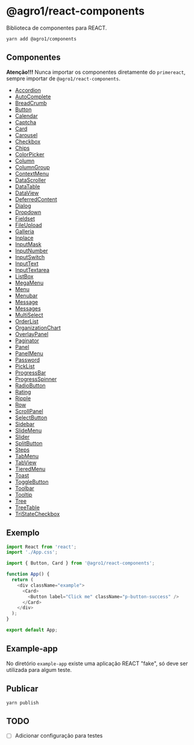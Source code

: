 # @agro1/react-components

Biblioteca de componentes para REACT.

```
yarn add @agro1/components
```

## Componentes

**Atenção!!!** Nunca importar os componentes diretamente do  `primereact`, sempre importar de `@agro1/react-components`.

- [Accordion](https://primefaces.org/primereact/showcase/#/accordion)
- [AutoComplete](https://primefaces.org/primereact/showcase/#/autocomplete)
- [BreadCrumb](https://primefaces.org/primereact/showcase/#/breadcrumb)
- [Button](https://primefaces.org/primereact/showcase/#/button)
- [Calendar](https://primefaces.org/primereact/showcase/#/calendar)
- [Captcha](https://primefaces.org/primereact/showcase/#/captcha)
- [Card](https://primefaces.org/primereact/showcase/#/card)
- [Carousel](https://primefaces.org/primereact/showcase/#/carousel)
- [Checkbox](https://primefaces.org/primereact/showcase/#/checkbox)
- [Chips](https://primefaces.org/primereact/showcase/#/chips)
- [ColorPicker](https://primefaces.org/primereact/showcase/#/colorpicker)
- [Column](https://primefaces.org/primereact/showcase/#/column)
- [ColumnGroup](https://primefaces.org/primereact/showcase/#/columngroup)
- [ContextMenu](https://primefaces.org/primereact/showcase/#/contextmenu)
- [DataScroller](https://primefaces.org/primereact/showcase/#/datascroller)
- [DataTable](https://primefaces.org/primereact/showcase/#/datatable)
- [DataView](https://primefaces.org/primereact/showcase/#/dataview)
- [DeferredContent](https://primefaces.org/primereact/showcase/#/deferredcontent)
- [Dialog](https://primefaces.org/primereact/showcase/#/dialog)
- [Dropdown](https://primefaces.org/primereact/showcase/#/dropdown)
- [Fieldset](https://primefaces.org/primereact/showcase/#/fieldset)
- [FileUpload](https://primefaces.org/primereact/showcase/#/fileupload)
- [Galleria](https://primefaces.org/primereact/showcase/#/galleria)
- [Inplace](https://primefaces.org/primereact/showcase/#/inplace)
- [InputMask](https://primefaces.org/primereact/showcase/#/inputmask)
- [InputNumber](https://primefaces.org/primereact/showcase/#/inputnumber)
- [InputSwitch](https://primefaces.org/primereact/showcase/#/inputswitch)
- [InputText](https://primefaces.org/primereact/showcase/#/inputtext)
- [InputTextarea](https://primefaces.org/primereact/showcase/#/inputtextarea)
- [ListBox](https://primefaces.org/primereact/showcase/#/listbox)
- [MegaMenu](https://primefaces.org/primereact/showcase/#/megamenu)
- [Menu](https://primefaces.org/primereact/showcase/#/menu)
- [Menubar](https://primefaces.org/primereact/showcase/#/menubar)
- [Message](https://primefaces.org/primereact/showcase/#/message)
- [Messages](https://primefaces.org/primereact/showcase/#/messages)
- [MultiSelect](https://primefaces.org/primereact/showcase/#/multiselect)
- [OrderList](https://primefaces.org/primereact/showcase/#/orderlist)
- [OrganizationChart](https://primefaces.org/primereact/showcase/#/organizationchart)
- [OverlayPanel](https://primefaces.org/primereact/showcase/#/overlaypanel)
- [Paginator](https://primefaces.org/primereact/showcase/#/paginator)
- [Panel](https://primefaces.org/primereact/showcase/#/panel)
- [PanelMenu](https://primefaces.org/primereact/showcase/#/panelmenu)
- [Password](https://primefaces.org/primereact/showcase/#/password)
- [PickList](https://primefaces.org/primereact/showcase/#/picklist)
- [ProgressBar](https://primefaces.org/primereact/showcase/#/progressbar)
- [ProgressSpinner](https://primefaces.org/primereact/showcase/#/progressspinner)
- [RadioButton](https://primefaces.org/primereact/showcase/#/radiobutton)
- [Rating](https://primefaces.org/primereact/showcase/#/rating)
- [Ripple](https://primefaces.org/primereact/showcase/#/ripple)
- [Row](https://primefaces.org/primereact/showcase/#/row)
- [ScrollPanel](https://primefaces.org/primereact/showcase/#/scrollpanel)
- [SelectButton](https://primefaces.org/primereact/showcase/#/selectbutton)
- [Sidebar](https://primefaces.org/primereact/showcase/#/sidebar)
- [SlideMenu](https://primefaces.org/primereact/showcase/#/slidemenu)
- [Slider](https://primefaces.org/primereact/showcase/#/slider)
- [SplitButton](https://primefaces.org/primereact/showcase/#/splitbutton)
- [Steps](https://primefaces.org/primereact/showcase/#/steps)
- [TabMenu](https://primefaces.org/primereact/showcase/#/tabmenu)
- [TabView](https://primefaces.org/primereact/showcase/#/tabview)
- [TieredMenu](https://primefaces.org/primereact/showcase/#/tieredmenu)
- [Toast](https://primefaces.org/primereact/showcase/#/toast)
- [ToggleButton](https://primefaces.org/primereact/showcase/#/togglebutton)
- [Toolbar](https://primefaces.org/primereact/showcase/#/toolbar)
- [Tooltip](https://primefaces.org/primereact/showcase/#/tooltip)
- [Tree](https://primefaces.org/primereact/showcase/#/tree)
- [TreeTable](https://primefaces.org/primereact/showcase/#/treetable)
- [TriStateCheckbox](https://primefaces.org/primereact/showcase/#/tristatecheckbox)


## Exemplo

```javascript
import React from 'react';
import './App.css';

import { Button, Card } from '@agro1/react-components';

function App() {
  return (
    <div className="example">
      <Card>
        <Button label="Click me" className="p-button-success" />
      </Card>
    </div>
  );
}

export default App;
```


## Example-app
No diretório `example-app` existe uma aplicação REACT "fake", só deve ser utilizada para algum teste.

## Publicar
`yarn publish`

## TODO
- [ ] Adicionar configuração para testes
